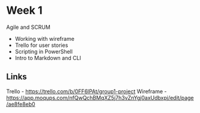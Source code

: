 # Week 1
Agile and SCRUM


- Working with wireframe
- Trello for user stories
- Scripting in PowerShell
- Intro to Markdown and CLI

## Links

Trello - https://trello.com/b/0FF6lPAt/group1-project
Wireframe - https://app.moqups.com/nfQwQchBMqXZ5j7h3vZnYgj0axUdbxpj/edit/page/ae8fe8eb0